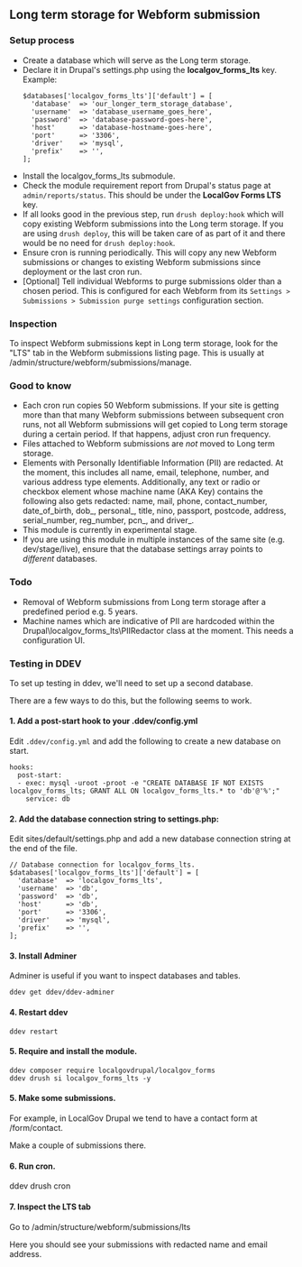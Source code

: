 ## Long term storage for Webform submission

### Setup process
- Create a database which will serve as the Long term storage.
- Declare it in Drupal's settings.php using the **localgov_forms_lts** key.  Example:
  ```
  $databases['localgov_forms_lts']['default'] = [
    'database'  => 'our_longer_term_storage_database',
    'username'  => 'database_username_goes_here',
    'password'  => 'database-password-goes-here',
    'host'      => 'database-hostname-goes-here',
    'port'      => '3306',
    'driver'    => 'mysql',
    'prefix'    => '',
  ];
  ```
- Install the localgov_forms_lts submodule.
- Check the module requirement report from Drupal's status page at `admin/reports/status`.  This should be under the **LocalGov Forms LTS** key.
- If all looks good in the previous step, run `drush deploy:hook` which will copy existing Webform submissions into the Long term storage.  If you are using `drush deploy`, this will be taken care of as part of it and there would be no need for `drush deploy:hook`.
- Ensure cron is running periodically.  This will copy any new Webform submissions or changes to existing Webform submissions since deployment or the last cron run.
- [Optional] Tell individual Webforms to purge submissions older than a chosen period.  This is configured for each Webform from its `Settings > Submissions > Submission purge settings` configuration section.

### Inspection
To inspect Webform submissions kept in Long term storage, look for the "LTS" tab in the Webform submissions listing page.  This is usually at /admin/structure/webform/submissions/manage.

### Good to know
- Each cron run copies 50 Webform submissions.  If your site is getting more than that many Webform submissions between subsequent cron runs, not all Webform submissions will get copied to Long term storage during a certain period.  If that happens, adjust cron run frequency.
- Files attached to Webform submissions are *not* moved to Long term storage.
- Elements with Personally Identifiable Information (PII) are redacted.  At the moment, this includes all name, email, telephone, number, and various address type elements.  Additionally, any text or radio or checkbox element whose machine name (AKA Key) contains the following also gets redacted: name, mail, phone, contact_number, date_of_birth, dob_, personal_, title, nino, passport, postcode, address, serial_number, reg_number, pcn_, and driver_.
- This module is currently in experimental stage.
- If you are using this module in multiple instances of the same site (e.g. dev/stage/live), ensure that the database settings array points to *different* databases.

### Todo
- Removal of Webform submissions from Long term storage after a predefined period e.g. 5 years.
- Machine names which are indicative of PII are hardcoded within the Drupal\localgov_forms_lts\PIIRedactor class at the moment.  This needs a configuration UI.

### Testing in DDEV

To set up testing in ddev, we'll need to set up a second database.

There are a few ways to do this, but the following seems to work.

#### 1. Add a post-start hook to your .ddev/config.yml

Edit `.ddev/config.yml` and add the following to create a new database on start.

```
hooks:
  post-start:
  - exec: mysql -uroot -proot -e "CREATE DATABASE IF NOT EXISTS localgov_forms_lts; GRANT ALL ON localgov_forms_lts.* to 'db'@'%';"
    service: db
```

#### 2. Add the database connection string to settings.php:

Edit sites/default/settings.php and add a new database connection string at the
end of the file.

```
// Database connection for localgov_forms_lts.
$databases['localgov_forms_lts']['default'] = [
  'database'  => 'localgov_forms_lts',
  'username'  => 'db',
  'password'  => 'db',
  'host'      => 'db',
  'port'      => '3306',
  'driver'    => 'mysql',
  'prefix'    => '',
];
```

#### 3. Install Adminer

Adminer is useful if you want to inspect databases and tables.

```
ddev get ddev/ddev-adminer
```

#### 4. Restart ddev

```
ddev restart
```

#### 5. Require and install the module.

```
ddev composer require localgovdrupal/localgov_forms
ddev drush si localgov_forms_lts -y
```

#### 5. Make some submissions.

For example, in LocalGov Drupal we tend to have a contact form at /form/contact.

Make a couple of submissions there.

#### 6. Run cron.

ddev drush cron

#### 7. Inspect the LTS tab

Go to /admin/structure/webform/submissions/lts

Here you should see your submissions with redacted name and email address.
